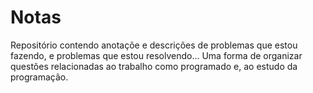 # Notas

Repositório contendo anotaçõe e descrições de problemas que estou fazendo, e problemas que estou resolvendo... Uma forma  de organizar questões relacionadas ao trabalho como programado e, ao estudo da programação.
